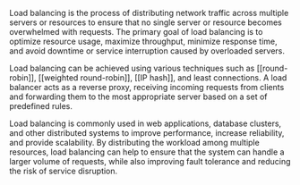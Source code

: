 Load balancing is the process of distributing network traffic across multiple servers or resources to ensure that no single server or resource becomes overwhelmed with requests. The primary goal of load balancing is to optimize resource usage, maximize throughput, minimize response time, and avoid downtime or service interruption caused by overloaded servers.

Load balancing can be achieved using various techniques such as [[round-robin]], [[weighted round-robin]], [[IP hash]], and least connections. A load balancer acts as a reverse proxy, receiving incoming requests from clients and forwarding them to the most appropriate server based on a set of predefined rules.

Load balancing is commonly used in web applications, database clusters, and other distributed systems to improve performance, increase reliability, and provide scalability. By distributing the workload among multiple resources, load balancing can help to ensure that the system can handle a larger volume of requests, while also improving fault tolerance and reducing the risk of service disruption.